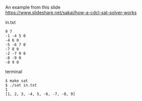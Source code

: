 An example from this slide  
https://www.slideshare.net/sakai/how-a-cdcl-sat-solver-works  

in.txt
```
9 7  
-1 -4 5 0  
-4 6 0  
-5 -6 7 0  
-7 8 0  
-2 -7 9 0  
-8 -9 0  
-8 9 0  
```
terminal

```
$ make sat
$ ./sat in.txt
1
[1, 2, 3, -4, 5, -6, -7, -8, 9]
```

